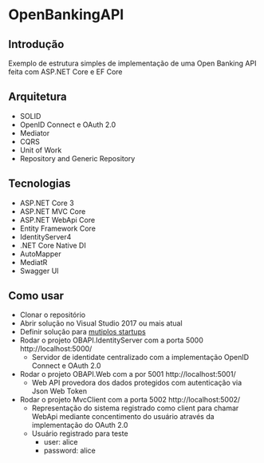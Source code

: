 # OpenBankingAPI

## Introdução

Exemplo de estrutura simples de implementação de uma Open Banking API feita com ASP.NET Core e EF Core

## Arquitetura

- SOLID
- OpenID Connect e OAuth 2.0
- Mediator
- CQRS
- Unit of Work
- Repository and Generic Repository

## Tecnologias

- ASP.NET Core 3
- ASP.NET MVC Core 
- ASP.NET WebApi Core
- Entity Framework Core
- IdentityServer4
- .NET Core Native DI
- AutoMapper
- MediatR
- Swagger UI

## Como usar

- Clonar o repositório
- Abrir solução no Visual Studio 2017 ou mais atual
- Definir solução para [mutiplos startups](https://docs.microsoft.com/pt-br/visualstudio/ide/how-to-set-multiple-startup-projects?view=vs-2019)
- Rodar o projeto OBAPI.IdentityServer com a porta 5000 http://localhost:5000/
    - Servidor de identidate centralizado com a implementação OpenID Connect e OAuth 2.0
- Rodar o projeto OBAPI.Web com a por 5001 http://localhost:5001/
    - Web API provedora dos dados protegidos com autenticação via Json Web Token
- Rodar o projeto MvcClient com a porta 5002 http://localhost:5002/
    - Representação do sistema registrado como client para chamar WebApi mediante concentimento do usuário através da implementação do OAuth 2.0
    - Usuário registrado para teste
        - user: alice
        - password: alice



